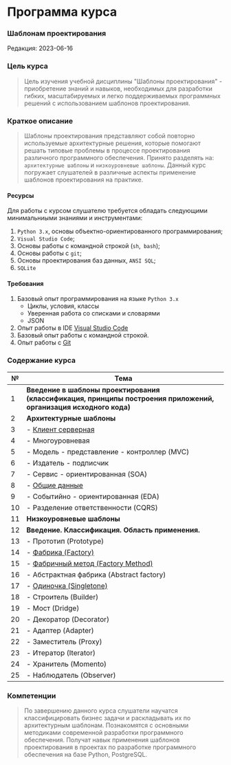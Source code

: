 # Программа курса 
### Шаблонам проектирования

Редакция: 2023-06-16

### Цель курса
> Цель изучения учебной дисциплины "Шаблоны проектирования" - приобретение знаний и навыков, необходимых для разработки гибких, масштабируемых
> и легко поддерживаемых программных решений с использованием шаблонов проектирования.

### Краткое описание
> Шаблоны проектирования представляют собой повторно используемые архитектурные решения, которые помогают решать типовые проблемы 
> в процессе проектирования различного программного обеспечения. Принято разделять на: `архитектурные шаблоны` и `низкоуровневые шаблоны`.
> Данный курс погружает слушателей в различные аспекты применение шаблонов проектирования на практике. 

#### Ресурсы
Для работы с курсом слушателю требуется обладать следующими минимальниыми знаниями и инструментами:
1. `Python 3.x`, основы объектно-ориентированного программирования;
2. `Visual Studio Code`;
3. Основы работы с командной строкой (`sh`,` bash`);
4. Основы работы с `git`;
5. Основы проектирования баз данных, `ANSI SQL`;
6. `SQLite`

#### Требования
1. Базовый опыт программирования на языке `Python 3.x`
	- Циклы, условия, классы
	- Уверенная работа со списками и словарями
	- JSON
2. Опыт работы в IDE [Visual Studio Code](https://code.visualstudio.com/download)
3. Базовый опыт работы с командной строкой.
4. Опыт работы с [Git](https://git-scm.com/) 

### Содержание курса
| №   | Тема                                                                                                           |
|-----|----------------------------------------------------------------------------------------------------------------|
| 1   | **Введение в шаблоны проектирования (классификация, принципы построения приложений, организация исходного кода)** |
| 2   | **Архитектурные шаблоны**                                                                                     |
| 3   | - [Клиент серверная](../Step5/readme.md)                                                                       |
| 4   | - Многоуровневая                                                                                               |
| 5   | - Модель - представление - контроллер (MVC)                                                                    |
| 6   | - Издатель - подписчик                                                                                         |
| 7   | - Сервис - ориентированная (SOA)                                                                               |
| 8   | - [Общие данные](../Step7/readme.md)                                                                           |
| 9   | - Событийно - ориентированная (EDA)                                                                            |
 | 10  | - Разделение ответственности (CQRS)                                                                            |
| 11  | **Низкоуровневые шаблоны**                                                                                     |
| 12  | **Введение. Классификация. Область применения.**                                                               |
| 13  | - Прототип (Prototype)                                                                                         |
| 14  | - [Фабрика  (Factory)](../Step6/readme.md)                                                                     |
| 15  | - [Фабричный метод (Factory Method)](../Step4/readme.md)                                                       |
| 16  | - Абстрактная фабрика (Abstract factory)                                                                       |
| 17  | - [Одиночка (Singletone)](../Step1/readme.md)                                                                  |
| 18  | - Строитель (Builder)                                                                                          |
| 19  | - Мост (Dridge)                                                                                                |
| 20  | - Декоратор (Decorator)                                                                                        |
| 21  | - Адаптер (Adapter)                                                                                            |
| 22  | - Заместитель (Proxy)                                                                                          |
| 23  | - Итератор (Iterator)                                                                                          |
| 24  | - Хранитель (Momento)                                                                                          |
| 25  | - Наблюдатель (Observer)                                                                                       |

### Компетенции
> По завершению данного курса слушатели научатся классифицировать бизнес задачи и раскладывать их по архитектурным шаблонам.
> Познакомятся с основными методиками современной разработки программного обеспечения.
> Получат навык применения шаблонов проектирования в проектах по разработке программного обеспечения на базе Python, PostgreSQL.


